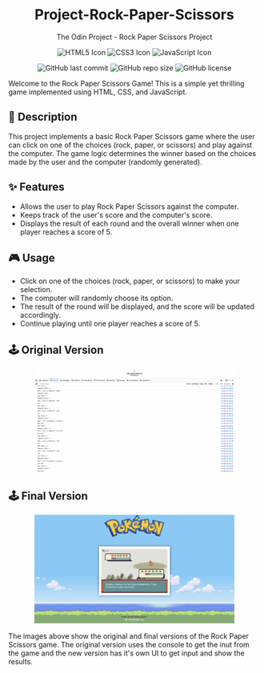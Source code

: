 <div align="center">
  <h1>Project-Rock-Paper-Scissors </h1>
  <p>The Odin Project - Rock Paper Scissors Project</p>
  <p>
    <img src="https://img.icons8.com/color/48/000000/html-5.png" alt="HTML5 Icon" width="40" height="40"/>
    <img src="https://img.icons8.com/color/48/000000/css3.png" alt="CSS3 Icon" width="40" height="40"/>
    <img src="https://img.icons8.com/color/48/000000/javascript.png" alt="JavaScript Icon" width="40" height="40"/>
  </p>
</div>

<p align="center">
  <img src="https://img.shields.io/github/last-commit/hellogaray/Project-Rock-Paper-Scissors " alt="GitHub last commit">
  <img src="https://img.shields.io/github/repo-size/hellogaray/Project-Rock-Paper-Scissors " alt="GitHub repo size">
  <img src="https://img.shields.io/github/license/hellogaray/Project-Rock-Paper-Scissors " alt="GitHub license">
</p>


Welcome to the Rock Paper Scissors Game! This is a simple yet thrilling game implemented using HTML, CSS, and JavaScript.

## 📝 Description

This project implements a basic Rock Paper Scissors game where the user can click on one of the choices (rock, paper, or scissors) and play against the computer. The game logic determines the winner based on the choices made by the user and the computer (randomly generated).

## ✨ Features

- Allows the user to play Rock Paper Scissors against the computer.
- Keeps track of the user's score and the computer's score.
- Displays the result of each round and the overall winner when one player reaches a score of 5.

## 🎮 Usage

- Click on one of the choices (rock, paper, or scissors) to make your selection.
- The computer will randomly choose its option.
- The result of the round will be displayed, and the score will be updated accordingly.
- Continue playing until one player reaches a score of 5.

## 🕹️ Original Version
<div align="center">
  <img src="./images/original.png" alt="Original Version" width="400">
</div>

## 🕹️ Final Version
<div align="center">
  <img src="./images/final.png" alt="Final Version" width="400">
</div>

The images above show the original and final versions of the Rock Paper Scissors game. The original version uses the console to get the inut from the game and the new version has it's own UI to get input and show the results.
